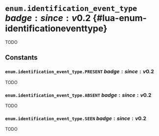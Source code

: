 # `enum.identification_event_type` $badge:since:v0.2$ {#lua-enum-identificationeventtype}

TODO

## Constants

### `enum.identification_event_type.PRESENT` $badge:since:v0.2$
TODO

### `enum.identification_event_type.ABSENT` $badge:since:v0.2$
TODO

### `enum.identification_event_type.SEEN` $badge:since:v0.2$
TODO
